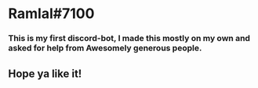 # Ramlal#7100
### This is my first discord-bot, I made this mostly on my own and asked for help from Awesomely generous people.
## Hope ya like it!
